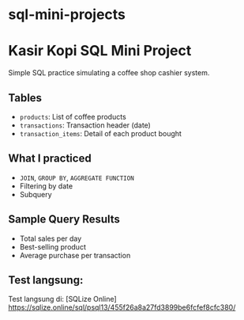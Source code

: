 # sql-mini-projects
# Kasir Kopi SQL Mini Project

Simple SQL practice simulating a coffee shop cashier system.

## Tables
- `products`: List of coffee products
- `transactions`: Transaction header (date)
- `transaction_items`: Detail of each product bought

## What I practiced
- `JOIN`, `GROUP BY`, `AGGREGATE FUNCTION`
- Filtering by date
- Subquery

## Sample Query Results
- Total sales per day
- Best-selling product
- Average purchase per transaction

## Test langsung:
Test langsung di: [SQLize Online] https://sqlize.online/sql/psql13/455f26a8a27fd3899be6fcfef8cfc380/
